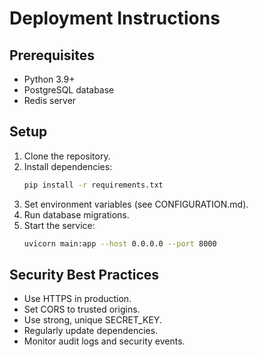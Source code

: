 # Deployment Instructions

## Prerequisites
- Python 3.9+
- PostgreSQL database
- Redis server

## Setup
1. Clone the repository.
2. Install dependencies:
   ```bash
   pip install -r requirements.txt
   ```
3. Set environment variables (see CONFIGURATION.md).
4. Run database migrations.
5. Start the service:
   ```bash
   uvicorn main:app --host 0.0.0.0 --port 8000
   ```

## Security Best Practices
- Use HTTPS in production.
- Set CORS to trusted origins.
- Use strong, unique SECRET_KEY.
- Regularly update dependencies.
- Monitor audit logs and security events. 
